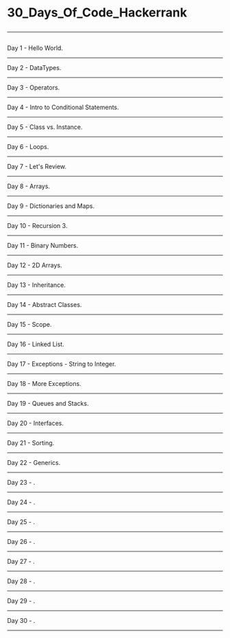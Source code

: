 # 30_Days_Of_Code_Hackerrank<hr>
Day 1 - Hello World. <br><hr>
Day 2 - DataTypes. <br><hr>
Day 3 - Operators. <br><hr>
Day 4 - Intro to Conditional Statements. <br><hr>
Day 5 - Class vs. Instance. <br><hr>
Day 6 - Loops. <br><hr>
Day 7 - Let's Review. <br><hr>
Day 8 - Arrays. <br><hr>
Day 9 - Dictionaries and Maps. <br><hr>
Day 10 - Recursion 3. <br><hr>
Day 11 - Binary Numbers. <br><hr>
Day 12 - 2D Arrays. <br><hr>
Day 13 - Inheritance. <br><hr>
Day 14 - Abstract Classes. <br><hr>
Day 15 - Scope. <br><hr>
Day 16 - Linked List. <br><hr>
Day 17 - Exceptions - String to Integer. <br><hr>
Day 18 - More Exceptions. <br><hr>
Day 19 - Queues and Stacks. <br><hr>
Day 20 - Interfaces. <br><hr>
Day 21 - Sorting. <br><hr>
Day 22 - Generics. <br><hr>
Day 23 - . <br><hr>
Day 24 - . <br><hr>
Day 25 - . <br><hr>
Day 26 - . <br><hr>
Day 27 - . <br><hr>
Day 28 - . <br><hr>
Day 29 - . <br><hr>
Day 30 - . <br><hr>